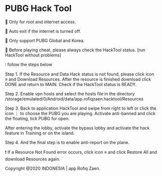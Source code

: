 # PUBG Hack Tool #


📌 Only for root and internet access.

📌 Auto exit if the internet is turned off.

📌 Only support PUBG Global and Korea.

📌 Before playing cheat, please always check the HackTool status.
[run HackTool without problems] 


❕ follow the steps below 


Step 1.
If the Resource and Data Hack status is not found, please click icon ≡ and Download Resources.
After the resource is finished download click DONE and return to MAIN.
Check if the HackTool status is READY.

Step 2. 
Enable vpn hosts and select the hosts file in the directory /storage/emulated/0/Android/data/app.rofiqzaen.hacktool/Resources

Step 3.
Back to application HackTool and swipe from right to left or click the icon  ⋮  to choose the PUBG you are playing.
Activate anti-banned and click the floating, tick PUBG for open.

After entering the lobby, activate the bypass lobby and activate the hack feature in Training or on the island.

Step 4.
And the final step is to enable anti-report on the plane.

❗ If a Resource Not Found error occurs, click icon  ≡  and click Restore All and download Resources again.





Copyright @2020 INDONESIA | app Rofiq Zaen.
